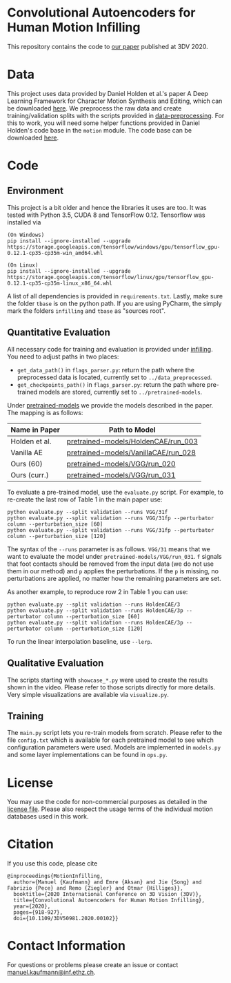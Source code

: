 # Convolutional Autoencoders for Human Motion Infilling
This repository contains the code to [our paper](https://ait.ethz.ch/motion-infilling) published at 3DV 2020. 

# Data
This project uses data provided by Daniel Holden et al.'s paper A Deep Learning Framework for Character Motion Synthesis and Editing, which can be downloaded [here](http://theorangeduck.com/page/deep-learning-framework-character-motion-synthesis-and-editing). We preprocess the raw data and create training/validation splits with the scripts provided in [data-preprocessing](data-preprocessing). For this to work, you will need some helper functions provided in Daniel Holden's code base in the `motion` module. The code base can be downloaded [here](http://theorangeduck.com/media/uploads/other_stuff/motionsynth_code.zip).

# Code
## Environment
This project is a bit older and hence the libraries it uses are too. It was tested with Python 3.5, CUDA 8 and TensorFlow 0.12. Tensorflow was installed via

```
(On Windows)
pip install --ignore-installed --upgrade https://storage.googleapis.com/tensorflow/windows/gpu/tensorflow_gpu-0.12.1-cp35-cp35m-win_amd64.whl

(On Linux)
pip install --ignore-installed --upgrade https://storage.googleapis.com/tensorflow/linux/gpu/tensorflow_gpu-0.12.1-cp35-cp35m-linux_x86_64.whl
```

A list of all dependencies is provided in `requirements.txt`. Lastly, make sure the folder `tbase` is on the python path. If you are using PyCharm, the simply mark the folders `infilling` and `tbase` as "sources root".

## Quantitative Evaluation
All necessary code for training and evaluation is provided under [infilling](infilling). You need to adjust paths in two places:
 - `get_data_path()` in `flags_parser.py`: return the path where the preprocessed data is located, currently set to `../data_preprocessed`.
 - `get_checkpoints_path()` in `flags_parser.py`: return the path where pre-trained models are stored, currently set to `../pretrained-models`.

Under [pretrained-models](pretrained-models) we provide the models described in the paper. The mapping is as follows:

| Name in Paper | Path to Model |
| --- | --- |
| Holden et al. | [pretrained-models/HoldenCAE/run_003](pretrained-models/HoldenCAE/run_003) |
| Vanilla AE | [pretrained-models/VanillaCAE/run_028](pretrained-models/VanillaCAE/run_028) |
| Ours (60) | [pretrained-models/VGG/run_020](pretrained-models/VGG/run_020) |
| Ours (curr.) | [pretrained-models/VGG/run_031](pretrained-models/VGG/run_031) |

To evaluate a pre-trained model, use the `evaluate.py` script. For example, to re-create the last row of Table 1 in the main paper use:

```
python evaluate.py --split validation --runs VGG/31f
python evaluate.py --split validation --runs VGG/31fp --perturbator column --perturbation_size [60]
python evaluate.py --split validation --runs VGG/31fp --perturbator column --perturbation_size [120]
```

The syntax of the `--runs` parameter is as follows. `VGG/31` means that we want to evaluate the model under `pretrained-models/VGG/run_031`. `f` signals that foot contacts should be removed from the input data (we do not use them in our method) and `p` applies the perturbations. If the `p` is missing, no perturbations are applied, no matter how the remaining parameters are set.

As another example, to reproduce row 2 in Table 1 you can use:
```
python evaluate.py --split validation --runs HoldenCAE/3
python evaluate.py --split validation --runs HoldenCAE/3p --perturbator column --perturbation_size [60]
python evaluate.py --split validation --runs HoldenCAE/3p --perturbator column --perturbation_size [120]
```

To run the linear interpolation baseline, use `--lerp`.

## Qualitative Evaluation
The scripts starting with `showcase_*.py` were used to create the results shown in the video. Please refer to those scripts directly for more details. Very simple visualizations are available via `visualize.py`.

## Training
The `main.py` script lets you re-train models from scratch. Please refer to the file `config.txt` which is available for each pretrained model to see which configuration parameters were used. Models are implemented in `models.py` and some layer implementations can be found in `ops.py`.

# License
You may use the code for non-commercial purposes as detailed in the [license file](LICENSE). Please also respect the usage terms of the individual motion databases used in this work.

# Citation
If you use this code, please cite
```
@inproceedings{MotionInfilling,
  author={Manuel {Kaufmann} and Emre {Aksan} and Jie {Song} and Fabrizio {Pece} and Remo {Ziegler} and Otmar {Hilliges}},
  booktitle={2020 International Conference on 3D Vision (3DV)}, 
  title={Convolutional Autoencoders for Human Motion Infilling}, 
  year={2020},
  pages={918-927},
  doi={10.1109/3DV50981.2020.00102}}
```

# Contact Information
For questions or problems please create an issue or contact [manuel.kaufmann@inf.ethz.ch](mailto:manuel.kaufmann@inf.ethz.ch).
